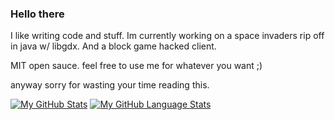 ### Hello there ###


I like writing code and stuff. 
Im currently working on a space invaders rip off in java w/ libgdx.
And a block game hacked client.

MIT open sauce. feel free to use me for whatever you want ;)

anyway sorry for wasting your time reading this.

[![My GitHub Stats](https://github-readme-stats.vercel.app/api/?username=ChrstnCrrnd&count_private=true&theme=tokyonight&showicons=true)]()
[![My GitHub Language Stats](https://github-readme-stats.vercel.app/api/top-langs/?username=Chrstncrrnd&langs_count=3&theme=tokyonight)]()

